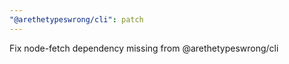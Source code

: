 ```yaml
---
"@arethetypeswrong/cli": patch
---
```


Fix node-fetch dependency missing from @arethetypeswrong/cli
